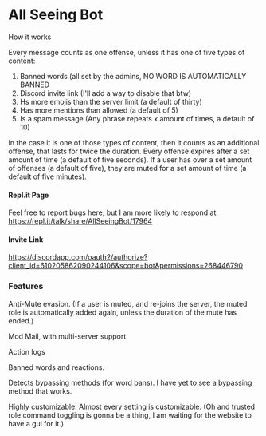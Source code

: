 # All Seeing Bot

How it works

Every message counts as one offense, unless it has one of five types of content:

1) Banned words (all set by the admins, NO WORD IS AUTOMATICALLY BANNED
2) Discord invite link (I'll add a way to disable that btw)
3) Hs more emojis than the server limit (a default of thirty)
4) Has more mentions than allowed (a default of 5)
5) Is a spam message (Any phrase repeats x amount of times, a default of 10)

In the case it is one of those types of content, then it counts as an additional offense, that lasts for twice the duration. Every offense expires after a set amount of time (a default of five seconds). If a user has over a set amount of offenses (a default of five), they are muted for a set amount of time (a default of five minutes).

#### Repl.it Page

Feel free to report bugs here, but I am more likely to respond at:
https://repl.it/talk/share/AllSeeingBot/17964

#### Invite Link

https://discordapp.com/oauth2/authorize?client_id=610205862090244106&scope=bot&permissions=268446790

### Features

Anti-Mute evasion. (If a user is muted, and re-joins the server, the muted role is automatically added again, unless the duration of the mute has ended.)

Mod Mail, with multi-server support.

Action logs

Banned words and reactions.

Detects bypassing methods (for word bans). I have yet to see a bypassing method that works.

Highly customizable: Almost every setting is customizable. (Oh and trusted role command toggling is gonna be a thing, I am waiting for the website to have a gui for it.)

